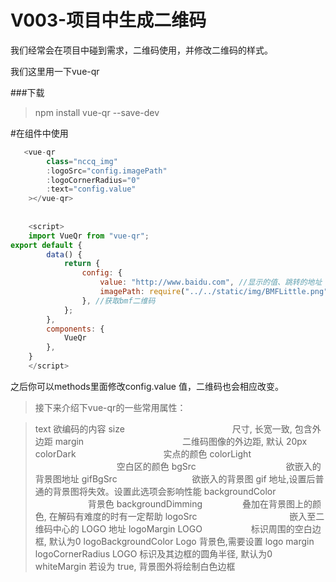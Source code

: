 # V003-项目中生成二维码
我们经常会在项目中碰到需求，二维码使用，并修改二维码的样式。

我们这里用一下vue-qr

###下载
> npm install vue-qr --save-dev



#在组件中使用
```js
   <vue-qr
		class="nccq_img"
		:logoSrc="config.imagePath"
		:logoCornerRadius="0"
		:text="config.value"
	></vue-qr>
	
	
	<script>
	import VueQr from "vue-qr";
export default {
		data() {
			return {
				config: {
					value: "http://www.baidu.com", //显示的值、跳转的地址
					imagePath: require("../../static/img/BMFLittle.png") //中间logo的地址
				}, //获取bmf二维码
			};
		},
		components: {
			VueQr
		},
	}
	</script>
```




之后你可以methods里面修改config.value 值，二维码也会相应改变。


>接下来介绍下vue-qr的一些常用属性：

>text                        欲编码的内容
>size  　　　　　　　　　　　　尺寸, 长宽一致, 包含外边距
>margin 　　　　　　　　　　　二维码图像的外边距, 默认 20px
>colorDark　　　　　　　　　　实点的颜色
>colorLight 　　　　　　　　　 空白区的颜色
>bgSrc     　　　　　　　　　　欲嵌入的背景图地址
>gifBgSrc     　　　　　　　　  欲嵌入的背景图 gif 地址,设置后普通的背景图将失效。设置此选项会影响性能
>backgroundColor 　　　　　　背景色
>backgroundDimming 　　　　 叠加在背景图上的颜色, 在解码有难度的时有一定帮助
>logoSrc 　　　　　　　　　　 嵌入至二维码中心的 LOGO 地址
>logoMargin LOGO 　　　　　 标识周围的空白边框, 默认为0
>logoBackgroundColor Logo    背景色,需要设置 logo margin
>logoCornerRadius LOGO        标识及其边框的圆角半径, 默认为0
>whiteMargin                         若设为 true, 背景图外将绘制白色边框

